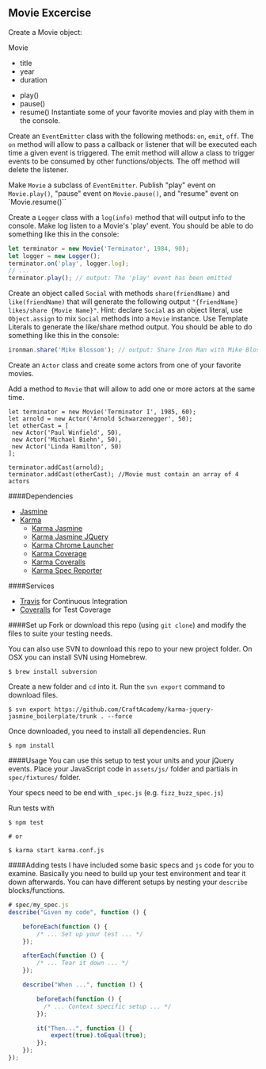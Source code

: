 ## Movie Excercise
Create a Movie object:

Movie
- title
- year
- duration
+ play()
+ pause()
+ resume()
Instantiate some of your favorite movies and play with them in the console.

Create an `EventEmitter` class with the following methods: `on`, `emit`, `off`. The `on` method will allow to pass a callback or listener that will be executed each time a given event is triggered. The emit method will allow a class to trigger events to be consumed by other functions/objects. The off method will delete the listener.

Make `Movie` a subclass of `EventEmitter`. Publish "play" event on `Movie.play()`, "pause" event on `Movie.pause()`, and "resume" event on `Movie.resume()``

Create a `Logger` class with a `log(info)` method that will output info to the console. Make log listen to a Movie's 'play' event. You should be able to do something like this in the console:

```javascript
let terminator = new Movie('Terminator', 1984, 90);
let logger = new Logger();
terminator.on('play', logger.log);
// ...
terminator.play(); // output: The 'play' event has been emitted
```
Create an object called `Social` with methods `share(friendName)` and `like(friendName)` that will generate the following output `"{friendName} likes/share {Movie Name}"`. Hint: declare `Social` as an object literal, use `Object.assign` to mix `Social` methods into a `Movie` instance. Use Template Literals to generate the like/share method output. You should be able to do something like this in the console:

```javascript
ironman.share('Mike Blossom'); // output: Share Iron Man with Mike Blossom
```
Create an `Actor` class and create some actors from one of your favorite movies.

Add a method to `Movie` that will allow to add one or more actors at the same time.

```
let terminator = new Movie('Terminator I', 1985, 60);
let arnold = new Actor('Arnold Schwarzenegger', 50);
let otherCast = [
 new Actor('Paul Winfield', 50),
 new Actor('Michael Biehn', 50),
 new Actor('Linda Hamilton', 50)
];

terminator.addCast(arnold);
terminator.addCast(otherCast); //Movie must contain an array of 4 actors
```

####Dependencies
* [Jasmine](https://github.com/jasmine/jasmine)
* [Karma](https://github.com/karma-runner/karma)
  - [Karma Jasmine](https://github.com/karma-runner/karma-jasmine)
  - [Karma Jasmine JQuery](https://github.com/bessdsv/karma-jasmine-jquery)
  - [Karma Chrome Launcher](https://github.com/karma-runner/karma-chrome-launcher)
  - [Karma Coverage](https://github.com/karma-runner/karma-coverage)
  - [Karma Coveralls](https://github.com/caitp/karma-coveralls)
  - [Karma Spec Reporter](https://github.com/mlex/karma-spec-reporter)

####Services
* [Travis](https://travis-ci.org/) for Continuous Integration
* [Coveralls](https://coveralls.io/) for Test Coverage

####Set up
Fork or download this repo (using `git clone`) and modify the files to suite your testing needs.

You can also use SVN to download this repo to your new project folder. On OSX you can install SVN using Homebrew.
```
$ brew install subversion
```

Create a new folder and `cd` into it. Run the `svn export` command to download files.

```
$ svn export https://github.com/CraftAcademy/karma-jquery-jasmine_boilerplate/trunk . --force
```
Once downloaded, you need to install all dependencies. Run
```
$ npm install
```

####Usage
You can use this setup to test your units and your jQuery events. Place your JavaScript code in `assets/js/` folder and partials in `spec/fixtures/` folder.

Your specs need to be end with `_spec.js` (e.g. `fizz_buzz_spec.js`)

Run tests with
```
$ npm test

# or

$ karma start karma.conf.js
```

####Adding tests
I have included some basic specs and `js` code for you to examine. Basically you need to build up your test environment and tear it down afterwards.
You can have different setups by nesting your `describe` blocks/functions.

```javascript
# spec/my_spec.js
describe("Given my code", function () {

	beforeEach(function () {
		/* ... Set up your test ... */
	});

	afterEach(function () {
		/* ... Tear it down ... */
	});

	describe("When ...", function () {

		beforeEach(function () {
		  /* ... Context specific setup ... */
		});

		it("Then...", function () {
			expect(true).toEqual(true);
		});
	});
});
```
